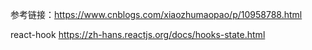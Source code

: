 参考链接：https://www.cnblogs.com/xiaozhumaopao/p/10958788.html

react-hook https://zh-hans.reactjs.org/docs/hooks-state.html
